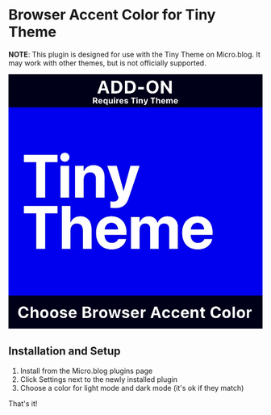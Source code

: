 # Browser Accent Color for Tiny Theme

**NOTE**: This plugin is designed for use with the Tiny Theme on Micro.blog. It may work with other themes, but is not officially supported.

![Tiny Theme Browser color chooser](https://github.com/MattSLangford/Tiny-theme-browser-color/blob/main/screenshot.jpg?raw=true)

## Installation and Setup

1. Install from the Micro.blog plugins page
2. Click Settings next to the newly installed plugin
3. Choose a color for light mode and dark mode (it's ok if they match)

That's it!
